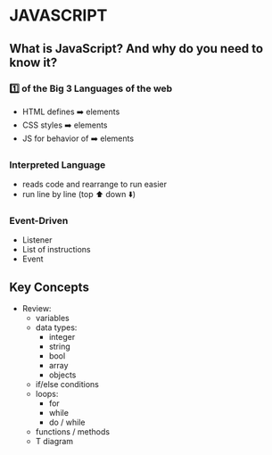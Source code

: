 # JAVASCRIPT

## What is JavaScript? And why do you need to know it?
### :one: of the **Big 3 Languages** of the web
- HTML defines :arrow_right: elements
- CSS styles :arrow_right: elements
- JS for behavior of :arrow_right: elements
### Interpreted Language
- reads code and rearrange to run easier
- run line by line (top :arrow_up: down :arrow_down:)
### Event-Driven
- Listener
- List of instructions
- Event

## Key Concepts
- Review:
    - variables
    - data types:
        - integer
        - string
        - bool
        - array
        - objects
    - if/else conditions
    - loops:
        - for
        - while
        - do / while
    - functions / methods
    - T diagram